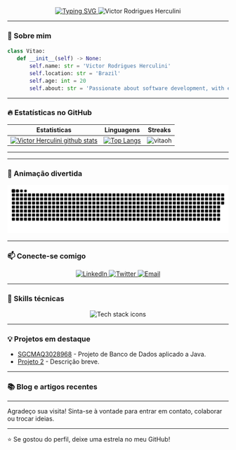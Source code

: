 <div align="center">

  <!-- Banner animado com texto de digitação -->
  <a href="https://git.io/typing-svg">
    <img src="https://readme-typing-svg.herokuapp.com?font=Source+Code+Pro&weight=700&pause=1500&color=00E7FF&background=00000000&center=true&vCenter=true&width=480&height=75&lines=Code%2C+Learn%2C+Repeat+%F0%9F%94%84" alt="Typing SVG"/>
  </a>

  <!-- Seu nome com fonte grande e waving animation -->
  <img src="https://capsule-render.vercel.app/api?type=waving&color=gradient&height=150&section=header&text=Victor%20Rodrigues%20Herculini&fontSize=45&animation=fadeIn" alt="Victor Rodrigues Herculini" />

</div>

---

### 👋 Sobre mim
 
 ```python
class Vitao:
    def __init__(self) -> None:
        self.name: str = 'Victor Rodrigues Herculini'
        self.location: str = 'Brazil'
        self.age: int = 20
        self.about: str = 'Passionate about software development, with experience in technologies'
```

---

### 🔥 Estatísticas no GitHub

<p align="center">

|Estatisticas|Linguagens|Streaks|
|-|-|-|
|[![Victor Herculini github stats](https://github-readme-stats.vercel.app/api?username=vitaoh&show_icons=true&theme=dracula&hide_title=true)](https://github.com/vitaoh)|[![Top Langs](https://github-readme-stats.vercel.app/api/top-langs/?username=vitaoh&show_icons=true&theme=dracula&layout=compact&hide_title=true)](https://github.com/vitaoh)|![vitaoh](https://github-readme-streak-stats.herokuapp.com/?user=vitaoh&theme=dracula)
<hr>

---

### 🐍 Animação divertida

<div align="center">
  <img src="https://raw.githubusercontent.com/vitaoh/vitaoh/output/snake.svg" alt="Snake animation" />
</div>

---

### 📫 Conecte-se comigo

<p align="center">
  <a href="https://linkedin.com/in/victor-herculini" target="_blank">
    <img src="https://img.shields.io/badge/LinkedIn-0077B5?style=for-the-badge&logo=linkedin&logoColor=white" alt="LinkedIn" />
  </a>
  <a href="https://twitter.com/vitaorh" target="_blank">
    <img src="https://img.shields.io/badge/Twitter-1DA1F2?style=for-the-badge&logo=twitter&logoColor=white" alt="Twitter" />
  </a>
  <a href="mailto:herculinvictorr@gmail.com" target="_blank">
    <img src="https://img.shields.io/badge/Email-D14836?style=for-the-badge&logo=gmail&logoColor=white" alt="Email" />
  </a>
</p>

---

### 🚀 Skills técnicas

<div align="center">
  <img src="https://skillicons.dev/icons?i=python,c,java,js,nodejs,docker,kotlin,mysql,linux,git,github,html,css" alt="Tech stack icons" />
</div>

---

### 💡 Projetos em destaque

- [SGCMAQ3028968](https://github.com/vitaoh/SGCMAQ3028968) - Projeto de Banco de Dados aplicado a Java.
- [Projeto 2](https://github.com/vitaoh/projeto-2) - Descrição breve.

---

### 📚 Blog e artigos recentes

<!-- Exemplo de blog com workflow para pegar últimas postagens -->
<!-- Pode ser customizado com GitHub actions -->

---

Agradeço sua visita! Sinta-se à vontade para entrar em contato, colaborar ou trocar ideias.

---

⭐ Se gostou do perfil, deixe uma estrela no meu GitHub!



